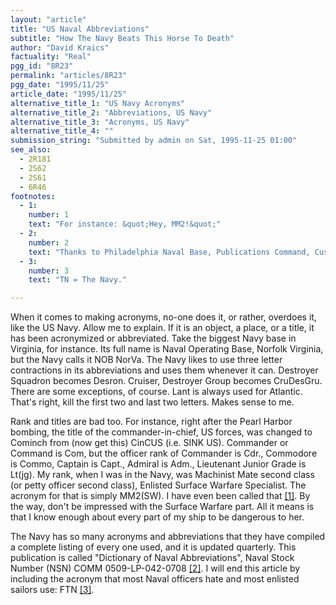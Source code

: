 ```yaml
---
layout: "article"
title: "US Naval Abbreviations"
subtitle: "How The Navy Beats This Horse To Death"
author: "David Kraics"
factuality: "Real"
pgg_id: "8R23"
permalink: "articles/8R23"
pgg_date: "1995/11/25"
article_date: "1995/11/25"
alternative_title_1: "US Navy Acronyms"
alternative_title_2: "Abbreviations, US Navy"
alternative_title_3: "Acronyms, US Navy"
alternative_title_4: ""
submission_string: "Submitted by admin on Sat, 1995-11-25 01:00"
see_also:
  - 2R181
  - 2S62
  - 2S61
  - 6R46
footnotes: 
  - 1:
    number: 1
    text: "For instance: &quot;Hey, MM2!&quot;"
  - 2:
    number: 2
    text: "Thanks to Philadelphia Naval Base, Publications Command, Customer Service Dept. (PhilaNOB, PubCom, CusServDep) for the exact name and stock number of the Publication."
  - 3:
    number: 3
    text: "TN = The Navy."

---
```

<div>
<p>When it comes to making acronyms, no-one does it, or rather, overdoes it, like the US Navy. Allow me to explain. If it is an object, a place, or a title, it has been acronymized or abbreviated. Take the biggest Navy base in Virginia, for instance. Its full name is Naval Operating Base, Norfolk Virginia, but the Navy calls it NOB NorVa. The Navy likes to use three letter contractions in its abbreviations and uses them whenever it can. Destroyer Squadron becomes Desron. Cruiser, Destroyer Group becomes CruDesGru. There are some exceptions, of course. Lant is always used for Atlantic. That's right, kill the first two and last two letters. Makes sense to me.</p>
<p>Rank and titles are bad too. For instance, right after the Pearl Harbor bombing, the title of the commander-in-chief, US forces, was changed to Cominch from (now get this) CinCUS (i.e. SINK US). Commander or Command is Com, but the officer rank of Commander is Cdr., Commodore is Commo, Captain is Capt., Admiral is Adm., Lieutenant Junior Grade is Lt(jg). My rank, when I was in the Navy, was Machinist Mate second class (or petty officer second class), Enlisted Surface Warfare Specialist. The acronym for that is simply MM2(SW). I have even been called that <a href="#footnote-body.1" name="footnote-link.1" class="footnote-link">[1]</a>. By the way, don't be impressed with the Surface Warfare part. All it means is that I know enough about every part of my ship to be dangerous to her.</p>
<p>The Navy has so many acronyms and abbreviations that they have compiled a complete listing of every one used, and it is updated quarterly. This publication is called "Dictionary of Naval Abbreviations", Naval Stock Number (NSN) COMM 0509-LP-042-0708 <a href="#footnote-body.2" name="footnote-link.2" class="footnote-link">[2]</a>. I will end this article by including the acronym that most Naval officers hate and most enlisted sailors use: FTN <a href="#footnote-body.3" name="footnote-link.3" class="footnote-link">[3]</a>.</p>
</div>
